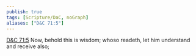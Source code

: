 ```yaml
---
publish: true
tags: [Scripture/DaC, noGraph]
aliases: ["D&C 71:5"]
---
```

[D&C 71:5](https://churchofjesuschrist.org/study/scriptures/dc-testament/dc/71?lang=eng&id=p5#p5) Now, behold this is wisdom; whoso readeth, let him understand and receive also;
